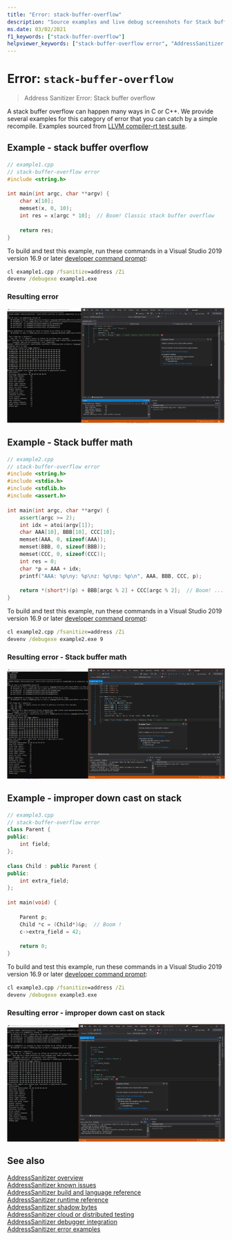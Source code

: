 ```yaml
---
title: "Error: stack-buffer-overflow"
description: "Source examples and live debug screenshots for Stack buffer overflow errors."
ms.date: 03/02/2021
f1_keywords: ["stack-buffer-overflow"]
helpviewer_keywords: ["stack-buffer-overflow error", "AddressSanitizer error stack-buffer-overflow"]
---
```

# Error: `stack-buffer-overflow`

> Address Sanitizer Error: Stack buffer overflow

A stack buffer overflow can happen many ways in C or C++. We provide several examples for this category of error that you can catch by a simple recompile. Examples sourced from [LLVM compiler-rt test suite](https://github.com/llvm/llvm-project/tree/main/compiler-rt/test/asan/TestCases).

## Example - stack buffer overflow

```cpp
// example1.cpp
// stack-buffer-overflow error
#include <string.h>

int main(int argc, char **argv) {
    char x[10];
    memset(x, 0, 10);
    int res = x[argc * 10];  // Boom! Classic stack buffer overflow

    return res;
}
```

To build and test this example, run these commands in a Visual Studio 2019 version 16.9 or later [developer command prompt](../build/building-on-the-command-line.md#developer_command_prompt_shortcuts):

```cmd
cl example1.cpp /fsanitize=address /Zi
devenv /debugexe example1.exe
```

### Resulting error

![Screenshot of debugger displaying error in example1](media/stack-buffer-overflow-Example1.png)

## Example - Stack buffer math

```cpp
// example2.cpp
// stack-buffer-overflow error
#include <string.h>
#include <stdio.h>
#include <stdlib.h>
#include <assert.h>

int main(int argc, char **argv) {
    assert(argc >= 2);
    int idx = atoi(argv[1]);
    char AAA[10], BBB[10], CCC[10];
    memset(AAA, 0, sizeof(AAA));
    memset(BBB, 0, sizeof(BBB));
    memset(CCC, 0, sizeof(CCC));
    int res = 0;
    char *p = AAA + idx;
    printf("AAA: %p\ny: %p\nz: %p\np: %p\n", AAA, BBB, CCC, p);

    return *(short*)(p) + BBB[argc % 2] + CCC[argc % 2];  // Boom! ... when argument is 9
}
```

To build and test this example, run these commands in a Visual Studio 2019 version 16.9 or later [developer command prompt](../build/building-on-the-command-line.md#developer_command_prompt_shortcuts):

```cmd
cl example2.cpp /fsanitize=address /Zi
devenv /debugexe example2.exe 9
```

### Resulting error - Stack buffer math

![Screenshot of debugger displaying error in example2](media/stack-buffer-overflow-Example2.png)

## Example - improper down cast on stack

```cpp
// example3.cpp
// stack-buffer-overflow error
class Parent {
public:
    int field;
};

class Child : public Parent {
public:
    int extra_field;
};

int main(void) {

    Parent p;
    Child *c = (Child*)&p;  // Boom !
    c->extra_field = 42;

    return 0;
}
```

To build and test this example, run these commands in a Visual Studio 2019 version 16.9 or later [developer command prompt](../build/building-on-the-command-line.md#developer_command_prompt_shortcuts):

```cmd
cl example3.cpp /fsanitize=address /Zi
devenv /debugexe example3.exe
```

### Resulting error - improper down cast on stack

![Screenshot of debugger displaying error in example3](media/stack-buffer-overflow-example3.png)

## See also

[AddressSanitizer overview](./asan.md)\
[AddressSanitizer known issues](./asan-known-issues.md)\
[AddressSanitizer build and language reference](./asan-building.md)\
[AddressSanitizer runtime reference](./asan-runtime.md)\
[AddressSanitizer shadow bytes](./asan-shadowbytes.md)\
[AddressSanitizer cloud or distributed testing](./asan-offline-crash-dumps.md)\
[AddressSanitizer debugger integration](./asan-debugger-integration.md)\
[AddressSanitizer error examples](./asan-error-examples.md)

